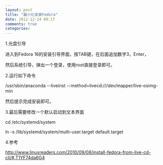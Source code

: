 ```yaml
---
layout: post
title: "最小化安装Fedora"
date: 2012-12-24 09:17
comments: true
categories: 
---
```


1.光盘引导

进入到Fedora 16的安装引导界面，按TAB键，在后面追加数字3，Enter，

然后系统引导，弹出一个登录，使用root直接登录即可。

2.运行如下命令

/usr/sbin/anaconda --liveinst --method=livecd:///dev/mapper/live-osimg-min

然后提示完成安装即可。

3.最后需要修改一个默认启动到文本界面
<!-- more -->
cd /etc/systemd/system

ln -s /lib/systemd/system/multi-user.target default.target

4.参考

http://www.linuxreaders.com/2010/09/08/install-fedora-from-live-cd-cli/#.T1YF74da6G4
